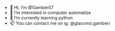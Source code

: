 - 👋 Hi, I’m @Gamber07
- 👀 I’m interested in computer automatize
- 🌱 I’m currently learning python
- 📫 You can contact me on ig: @giacomo.gamberi

<!---
Gamber07/Gamber07 is a ✨ special ✨ repository because its `README.md` (this file) appears on your GitHub profile.
You can click the Preview link to take a look at your changes.
--->
